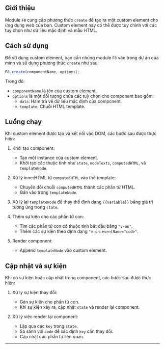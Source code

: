 ## Giới thiệu

Module `F8` cung cấp phương thức `create` để tạo ra một custom element cho ứng dụng web của bạn. Custom element này có thể được tùy chỉnh với các tuỳ chọn như dữ liệu mặc định và mẫu HTML.

## Cách sử dụng

Để sử dụng custom element, bạn cần nhúng module `F8` vào trong dự án của mình và sử dụng phương thức `create` như sau:

```javascript
F8.create(componentName, options);
```

Trong đó:

- `componentName` là tên của custom element.
- `options` là một đối tượng chứa các tuỳ chọn cho component bao gồm:
  - `data`: Hàm trả về dữ liệu mặc định của component.
  - `template`: Chuỗi HTML template.

## Luồng chạy

Khi custom element được tạo và kết nối vào DOM, các bước sau được thực hiện:

1. Khởi tạo component:

   - Tạo một instance của custom element.
   - Khởi tạo các thuộc tính như `state`, `nodeTexts`, `computedHTML`, và `templateNode`.

2. Xử lý innerHTML từ `computedHTML` vào thẻ template:

   - Chuyển đổi chuỗi `computedHTML` thành các phần tử HTML.
   - Gán vào trong `templateNode`.

3. Xử lý lại `templateNode` để thay thế định dạng `{{variable}}` bằng giá trị tương ứng trong `state`.

4. Thêm sự kiện cho các phần tử con:

   - Tìm các phần tử con có thuộc tính bắt đầu bằng `"v-on"`.
   - Thêm các sự kiện theo định dạng `"v-on:eventName="code"`.

5. Render component:
   - Append `templateNode` vào custom element.

## Cập nhật và sự kiện

Khi có sự kiện hoặc cập nhật trong component, các bước sau được thực hiện:

1. Xử lý sự kiện thay đổi:

   - Gán sự kiện cho phần tử con.
   - Khi sự kiện xảy ra, cập nhật `state` và render lại component.

2. Xử lý việc render lại component:
   - Lặp qua các `key` trong `state`.
   - So sánh với `code` để xác định `key` cần thay đổi.
   - Cập nhật các phần tử liên quan.

---
